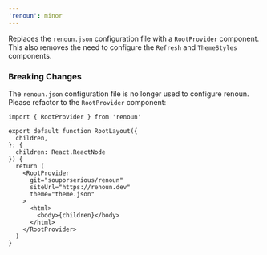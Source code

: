 ```yaml
---
'renoun': minor
---
```


Replaces the `renoun.json` configuration file with a `RootProvider` component. This also removes the need to configure the `Refresh` and `ThemeStyles` components.

### Breaking Changes

The `renoun.json` configuration file is no longer used to configure renoun. Please refactor to the `RootProvider` component:

```tsx
import { RootProvider } from 'renoun'

export default function RootLayout({
  children,
}: {
  children: React.ReactNode
}) {
  return (
    <RootProvider
      git="souporserious/renoun"
      siteUrl="https://renoun.dev"
      theme="theme.json"
    >
      <html>
        <body>{children}</body>
      </html>
    </RootProvider>
  )
}
```

